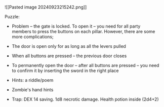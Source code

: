 
![[Pasted image 20240923215242.png]]

Puzzle:

- Problem – the gate is locked. To open it – you need for all party members to press the buttons on each pillar. However, there are some more complications;

- The door is open only for as long as all the levers pulled
- When all buttons are pressed – the previous door closes
- To permanently open the door – after all buttons are pressed – you need to confirm it by inserting the sword in the right place

- Hints: a riddle/poem
- Zombie's hand hints
- Trap: DEX 14 saving. 1d8 necrotic damage. Health potion inside (2d4+2)

